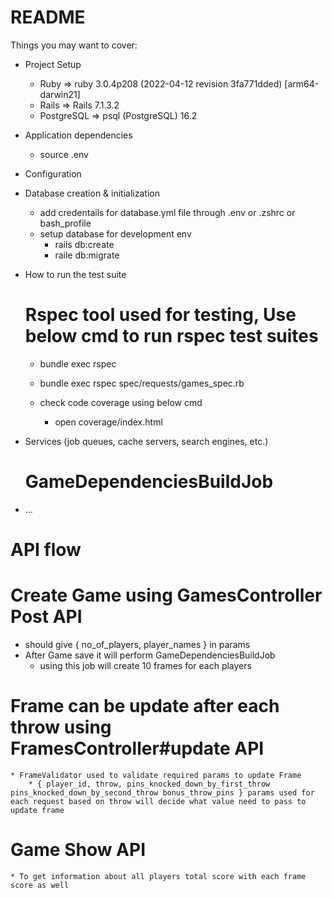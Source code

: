 # README

<!-- This README would normally document whatever steps are necessary to get the
application up and running. -->

Things you may want to cover:

* Project Setup
  * Ruby =>         ruby 3.0.4p208 (2022-04-12 revision 3fa771dded) [arm64-darwin21]
  * Rails =>        Rails 7.1.3.2
  * PostgreSQL =>   psql (PostgreSQL) 16.2

* Application dependencies
    * source .env

* Configuration

* Database creation & initialization
    * add credentails for database.yml file through .env or .zshrc or bash_profile
    * setup database for development env
        * rails db:create
        * raile db:migrate


* How to run the test suite
  # Rspec tool used for testing, Use below cmd to run rspec test suites
    * bundle exec rspec <!-- Run all test cases. -->
    * bundle exec rspec spec/requests/games_spec.rb <!-- Run all test cases for single file. -->

    * check code coverage using below cmd
      * open coverage/index.html

* Services (job queues, cache servers, search engines, etc.)
  # GameDependenciesBuildJob

* ...

# API flow
  <!-- − Start a new bowling game. -->
  # Create Game using GamesController Post API
   * should give { no_of_players, player_names } in params
   * After Game save it will perform GameDependenciesBuildJob
      * using this job will create 10 frames for each players

  <!-- − Input the number of pins knocked down by each ball. -->
  # Frame can be update after each throw using FramesController#update API
    * FrameValidator used to validate required params to update Frame
        * { player_id, throw, pins_knocked_down_by_first_throw pins_knocked_down_by_second_throw bonus_throw_pins } params used for each request based on throw will decide what value need to pass to update frame

  <!-- Output the current game score (which consists of the score for each frame and total score). -->
  # Game Show API
    * To get information about all players total score with each frame score as well 
            
